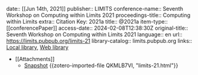 date:: [[Jun 14th, 2021]]
publisher:: LIMITS
conference-name:: Seventh Workshop on Computing within Limits 2021
proceedings-title:: Computing within Limits
extra:: Citation Key: 2021a
title:: @2021a
item-type:: [[conferencePaper]]
access-date:: 2024-02-08T12:38:30Z
original-title:: Seventh Workshop on Computing within Limits 2021
language:: en
url:: https://limits.pubpub.org/limits-21
library-catalog:: limits.pubpub.org
links:: [Local library](zotero://select/groups/2386895/items/2HSEG2SS), [Web library](https://www.zotero.org/groups/2386895/items/2HSEG2SS)

- [[Attachments]]
	- [Snapshot](https://limits.pubpub.org/limits-21) {{zotero-imported-file QKMLB7VI, "limits-21.html"}}